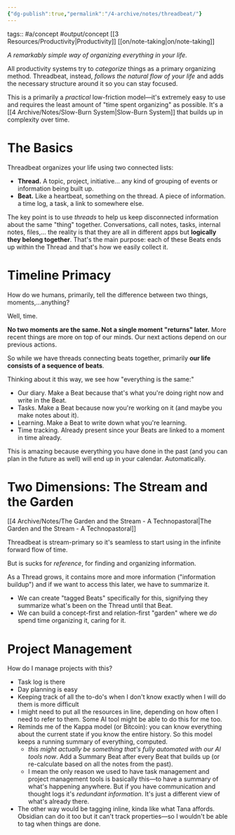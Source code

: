 ```yaml
---
{"dg-publish":true,"permalink":"/4-archive/notes/threadbeat/"}
---
```


tags:: #a/concept #output/concept [[3 Resources/Productivity\|Productivity]] [[on/note-taking\|on/note-taking]]

*A remarkably simple way of organizing everything in your life.*

All productivity systems try to *categorize* things as a primary organizing method. Threadbeat, instead, *follows the natural flow of your life* and adds the necessary structure around it so you can stay focused.

This is a primarily a *practical* low-friction model—it's extremely easy to use and requires the least amount of "time spent organizing" as possible. It's a [[4 Archive/Notes/Slow-Burn System\|Slow-Burn System]] that builds up in complexity over time.

# The Basics
Threadbeat organizes your life using two connected lists:
- **Thread.** A topic, project, initiative... any kind of grouping of events or information being built up.
- **Beat.** Like a heartbeat, something on the thread. A piece of information. a time log, a task, a link to somewhere else.

The key point is to use *threads* to help us keep disconnected information about the same "thing" together. Conversations, call notes, tasks, internal notes, files,... the reality is that they are all in different apps but **logically they belong together**. That's the main purpose: each of these Beats ends up within the Thread and that's how we easily collect it.

# Timeline Primacy
How do we humans, primarily, tell the difference between two things, moments,...anything?

Well, time.

**No two moments are the same. Not a single moment "returns" later.**
More recent things are more on top of our minds.
Our next actions depend on our previous actions.

So while we have threads connecting beats together, primarily **our life consists of a sequence of beats**.

Thinking about it this way, we see how "everything is the same:"

- Our diary. Make a Beat because that's what you're doing right now and write in the Beat.
- Tasks. Make a Beat because now you're working on it (and maybe you make notes about it).
- Learning. Make a Beat to write down what you're learning.
- Time tracking. Already present since your Beats are linked to a moment in time already.

This is amazing because everything you have done in the past (and you can plan in the future as well) will end up in your calendar. Automatically.

# Two Dimensions: The Stream and the Garden
[[4 Archive/Notes/The Garden and the Stream - A Technopastoral\|The Garden and the Stream - A Technopastoral]]

Threadbeat is stream-primary so it's seamless to start using in the infinite forward flow of time.

But is sucks for *reference*, for finding and organizing information.

As a Thread grows, it contains more and more information ("information buildup") and if we want to access this later, we have to summarize it.

- We can create "tagged Beats" specifically for this, signifying they summarize what's been on the Thread until that Beat.
- We can build a concept-first and relation-first "garden" where we *do* spend time organizing it, caring for it.

# Project Management
How do I manage projects with this?

- Task log is there
- Day planning is easy
- Keeping track of all the to-do's when I don't know exactly when I will do them is more difficult
- I might need to put all the resources in line, depending on how often I need to refer to them. Some AI tool might be able to do this for me too.
- Reminds me of the Kappa model (or Bitcoin): you can know everything about the current state if you know the entire history. So this model keeps a running summary of everything, computed.
	- *this might actually be something that's fully automated with our AI tools now*. Add a Summary Beat after every Beat that builds up (or re-calculate based on all the notes from the past).
	- I mean the only reason we used to have task management and project management tools is basically this—to have a summary of what's happening anywhere. But if you have communication and thought logs it's *redundant information*. It's just a different view of what's already there.
- The other way would be tagging inline, kinda like what Tana affords. Obsidian can do it too but it can't track properties—so I wouldn't be able to tag when things are done.
